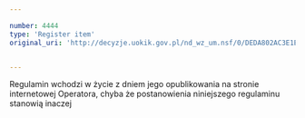```yaml
---

number: 4444
type: 'Register item'
original_uri: 'http://decyzje.uokik.gov.pl/nd_wz_um.nsf/0/DEDA802AC3E1EB0AC1257B4400275456?OpenDocument'


---
```


Regulamin wchodzi w życie z dniem jego opublikowania na stronie internetowej Operatora, chyba że postanowienia niniejszego regulaminu stanowią inaczej
